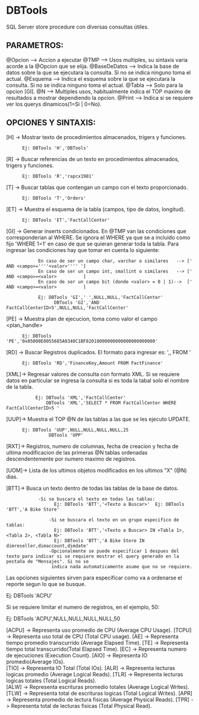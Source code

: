 DBTools
=======

SQL Server store procedure con diversas consultas útiles.

PARAMETROS:
-----------

@Opcion		--> Accion a ejecutar
@TMP		--> Usos multiples, su sintaxis varia acorde a la @Opcion que se elija.
@BaseDeDatos	--> Indica la base de datos sobre la que se ejecutara la consulta. Si no se indica ninguno toma el actual.
@Esquema	--> Indica el esquema sobre la que se ejecutara la consulta. Si no se indica ninguno toma el actual.
@Tabla		--> Solo para la opcion [GI].
@N		--> Multiples usos, habitualmente indica el TOP maximo de resultados a mostrar dependiendo la opcion.
@Print		--> Indica si se requiere ver los querys dinamicos(1=Si | 0=No). 


OPCIONES Y SINTAXIS:
--------------------

[H]	 ->	Mostrar texto de procedimientos almacenados, trigers y funciones. 
          
          Ej: DBTools 'H','DBTools'
          
[R]	 ->	Buscar referencias de un texto en procedimientos almacenados, trigers y funciones. 
          
          Ej: DBTools 'R','rapcx1981'	 
          
[T]  ->	Buscar tablas que contengan un campo con el texto proporcionado. 
          
          Ej: DBTools 'T','Orders'

[ET] -> Muestra el esquema de la tabla (campos, tipo de datos, longitud). 
           
          Ej: DBTools 'ET','FactCallCenter'

[GI] -> Generar inserts condicionados. En @TMP van las condiciones que corresponderian al WHERE. Se ignora el WHERE ya que se a incluido como fijo
			   'WHERE 1=1' en caso de que se quieran generar toda la tabla. Para ingresar las condiciones hay que tomar en cuenta lo siguiente:

			    En caso de ser un campo char, varchar o similares	-->	[' AND <campo>=''''<valor>'''' ']
			    En caso de ser un campo int, smallint o similares	-->	[' AND <campo>=<valor>			]
			    En caso de ser un campo bit (donde <valor> = 0 | 1)-->	[' AND <campo>=<valor>			]	
			    
			    Ej: DBTools 'GI',' ',NULL,NULL,'FactCallCenter'	
				      DBTools 'GI','AND FactCallCenterID>5',NULL,NULL,'FactCallCenter'		

[PE] -> Muestra plan de ejecucion, toma como valor el campo <plan_handle> 
          
          Ej: DBTools 'PE','0x05000E0055685A0340C1BF82010000000000000000000000'

[RD] -> Buscar Registros duplicados. El formato para ingresar es: '<campo1>,<campo2>,<campoN> FROM <tabla>' 
          
          Ej: DBTools 'RD','FinanceKey,Amount FROM FactFinance'

[XML]-> Regresar valores de consulta con formato XML. Si se requiere datos en particular se ingresa la consulta si es toda la tabal solo el nombre de la tabla. 
			   
			   Ej: DBTools 'XML','FactCallCenter'  
			       DBTools 'XML','SELECT * FROM FactCallCenter WHERE FactCallCenterID>5 ' 

[UUP]-> Muestra el TOP @N de las tablas a las que se les ejecuto UPDATE. 
          
          Ej: DBTools 'UUP',NULL,NULL,NULL,NULL,25 
  				    DBTools 'UPP'

[RXT]-> Registros, numero de columnas, fecha de creacion y fecha de ultima modificacion de las primeras @N tablas ordenadas descendentemente por numero maximo de registros.

[UOM]-> Lista de los ultimos objetos modificados en los ultimos "X" (@N) dias.

[BTT]-> Busca un texto dentro de todas las tablas de la base de datos. 
			    
			    -Si se buscara el texto en todas las tablas:
					  Ej: DBTools 'BTT','<Texto a Buscar>'	Ej: DBTools 'BTT','A Bike Store'
						
					-Si se buscara el texto en un grupo especifico de tablas:
					  Ej: DBTools 'BTT','<Texto a Buscar> IN <Tabla 1>,<Tabla 2>, <Tabla N>' 
					  Ej: DBTools 'BTT','A Bike Store IN dimreseller,dimaccount,dimdate' 
					-Opcionalmente se puede especificar 1 despues del texto para indicar si se requiere mostrar el query generado en la pestaña de "Mensajes". Si no se 
					 indica nada automaticamente asume que no se requiere.	 

Las opciones siguientes sirven para especificar como va a ordenarse el reporte segun lo que se busque.

Ej: DBTools 'ACPU' 
	         
Si se requiere limitar el numero de registros, en el ejemplo, 50:

Ej: DBTools 'ACPU',NULL,NULL,NULL,NULL,50 


[ACPU] -> Representa uso promedio de CPU (Average CPU Usage).
[TCPU] -> Representa uso total de CPU (Total CPU usage).
[AE]   -> Representa tiempo promedio transcurrido (Average Elapsed Time).
[TE]   -> Representa tiempo total transcurrido(Total Elapsed Time).
[EC]   -> Representa numero de ejecuciones (Execution Count).
[AIO]  -> Representa IO promedio(Average IOs).  
[TIO]  -> Representa IO Total (Total IOs). 
[ALR]  -> Representa lecturas logicas promedio (Average Logical Reads).
[TLR]  -> Representa lecturas logicas totales (Total Logical Reads).  
[ALW]  -> Representa escrituras promedio totales (Average Logical Writes).
[TLW]  -> Representa total de escrituras logicas (Total Logical Writes).
[APR]  -> Representa promedio de lectura fisicas (Average Physical Reads).
[TPR]  -> Representa total de lecturas fisicas (Total Physical Read).
